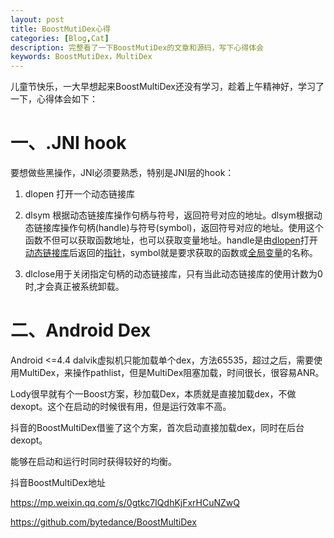 ```yaml
---
layout: post
title: BoostMutiDex心得
categories: [Blog,Cat]
description: 完整看了一下BoostMutiDex的文章和源码，写下心得体会
keywords: BoostMutiDex，MultiDex
---
```


儿童节快乐，一大早想起来BoostMultiDex还没有学习，趁着上午精神好，学习了一下，心得体会如下：



# 一、.JNI hook

要想做些黑操作，JNI必须要熟悉，特别是JNI层的hook：

1. dlopen 打开一个动态链接库

2. dlsym 根据动态链接库操作句柄与符号，返回符号对应的地址。dlsym根据动态链接库操作句柄(handle)与符号(symbol)，返回符号对应的地址。使用这个函数不但可以获取函数地址，也可以获取变量地址。handle是由[dlopen](http://baike.baidu.com/view/2907309.htm)打开[动态链接库](http://baike.baidu.com/view/887.htm)后返回的[指针](http://baike.baidu.com/view/159417.htm)，symbol就是要求获取的函数或[全局变量](http://baike.baidu.com/view/261041.htm)的名称。

3. dlclose用于关闭指定句柄的动态链接库，只有当此动态链接库的使用计数为0时,才会真正被系统卸载。

   

   

# 二、Android Dex

Android <=4.4 dalvik虚拟机只能加载单个dex，方法65535，超过之后，需要使用MultiDex，来操作pathlist，但是MultiDex阻塞加载，时间很长，很容易ANR。



Lody很早就有个一Boost方案，秒加载Dex，本质就是直接加载dex，不做dexopt。这个在启动的时候很有用，但是运行效率不高。



抖音的BoostMultiDex借鉴了这个方案，首次启动直接加载dex，同时在后台dexopt。

能够在启动和运行时同时获得较好的均衡。

抖音BoostMultiDex地址

https://mp.weixin.qq.com/s/0gtkc7IQdhKjFxrHCuNZwQ

https://github.com/bytedance/BoostMultiDex